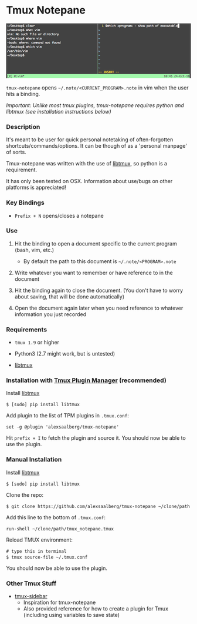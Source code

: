 # Tmux Notepane

![screenshot](/screen.png)

`tmux-notepane` opens `~/.note/<CURRENT_PROGRAM>.note` in vim when the user hits a binding. 

*Important: Unlike most tmux plugins, tmux-notepane requires python and libtmux (see installation instructions below)*

### Description

It's meant to be user for quick personal notetaking of often-forgotten shortcuts/commands/options. It can be though of as a 'personal manpage' of sorts.

Tmux-notepane was written with the use of [libtmux](https://github.com/tmux-python/libtmux), so python is a requirement.

It has only been tested on OSX. Information about use/bugs on other platforms is appreciated!

### Key Bindings

- `Prefix + N` opens/closes a notepane

### Use

1. Hit the binding to open a document specific to the current program (bash, vim, etc.)

    - By default the path to this document is `~/.note/<PROGRAM>.note`
    
2. Write whatever you want to remember or have reference to in the document

3. Hit the binding again to close the document. (You don't have to worry about saving, that will be done automatically)

4. Open the document again later when you need reference to whatever information you just recorded

### Requirements

- `tmux 1.9` or higher

- Python3 (2.7 might work, but is untested)

- [libtmux](https://github.com/tmux-python/libtmux)

### Installation with [Tmux Plugin Manager](https://github.com/tmux-plugins/tpm) (recommended)

Install [libtmux](https://github.com/tmux-python/libtmux)

    $ [sudo] pip install libtmux

Add plugin to the list of TPM plugins in `.tmux.conf`:

    set -g @plugin 'alexsaalberg/tmux-notepane'

Hit `prefix + I` to fetch the plugin and source it. You should now be able to
use the plugin.

### Manual Installation

Install [libtmux](https://github.com/tmux-python/libtmux)

    $ [sudo] pip install libtmux

Clone the repo:

    $ git clone https://github.com/alexsaalberg/tmux-notepane ~/clone/path

Add this line to the bottom of `.tmux.conf`:

    run-shell ~/clone/path/tmux_notepane.tmux

Reload TMUX environment:

    # type this in terminal
    $ tmux source-file ~/.tmux.conf

You should now be able to use the plugin.

### Other Tmux Stuff

- [tmux-sidebar](https://www.github.com/tmux-plugins/tmux-sidebar) 
    - Inspiration for tmux-notepane
    - Also provided reference for how to create a plugin for Tmux (including using variables to save state)

